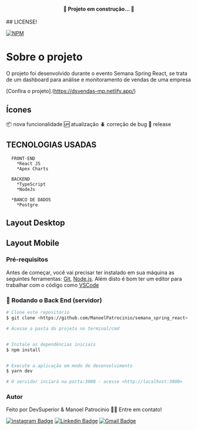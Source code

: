 <h4 align="center"> 
	🚧  Projeto em construção...  🚧
</h4>
## LICENSE!

[![NPM](https://img.shields.io/npm/l/react)](https://github.com/ManoelPatrocinio/semana_spring_react/blob/main/LICENSE)

# Sobre o projeto

O projeto foi desenvolvido durante o evento Semana Spring React, se trata de um dashboard para análise e monitoramento de vendas de uma empresa

[Confira o projeto].(https://dsvendas-mp.netlify.app/)

## Ícones
:package: nova funcionalidade
:up: atualização
:beetle: correção de bug
:checkered_flag: release

## TECNOLOGIAS USADAS

      FRONT-END
        *React JS
        *Apex Charts

      BACKEND
        *TypeScript
        *NodeJs

      *BANCO DE DADOS
        *Postgre

<!-- ## Melhorias
  Foram aplicadas melhorias como:
  *Layout
  *Estruturação -->

## Layout Desktop

<!-- ![Client Layout](https://user-images.githubusercontent.com/47128362/120898082-c9ecbe00-c5ff-11eb-8e67-24c36eb4660a.png)    ![chat2](https://user-images.githubusercontent.com/47128362/120898189-2a7bfb00-c600-11eb-98e9-4501d6589ca7.png) -->

## Layout Mobile

<!-- ![chat3](https://user-images.githubusercontent.com/47128362/120898207-41225200-c600-11eb-80be-949de7dd7d9b.png) -->

### Pré-requisitos

Antes de começar, você vai precisar ter instalado em sua máquina as seguintes ferramentas:
[Git](https://git-scm.com), [Node.js](https://nodejs.org/en/).
Além disto é bom ter um editor para trabalhar com o código como [VSCode](https://code.visualstudio.com/)

### 🎲 Rodando o Back End (servidor)

```bash
# Clone este repositório
$ git clone <https://github.com/ManoelPatrocinio/semana_spring_react>

# Acesse a pasta do projeto no terminal/cmd


# Instale as dependências iniciais
$ npm install


# Execute a aplicação em modo de desenvolvimento
$ yarn dev

# O servidor inciará na porta:3000 - acesse <http://localhost:3000>


```

### Autor

Feito por DevSuperior & Manoel Patrocinio 👋🏽 Entre em contato!

[![instagram Badge](https://img.shields.io/badge/Instagram-E4405F?style=flat-square&logo=instagram&logoColor=white=https://www.instagram.com/patrocinioiii/)](https://www.instagram.com/patrocinioiii/) [![Linkedin Badge](https://img.shields.io/badge/-Manoel-blue?style=flat-square&logo=Linkedin&logoColor=white&link=https://linkedin.com/in/manoel-patrocinio-1b342b203/)](https://linkedin.com/in/manoel-patrocinio-1b342b203)
[![Gmail Badge](https://img.shields.io/badge/-manoelpatrocinio99@gmail.com-c14438?style=flat-square&logo=Gmail&logoColor=white&link=mailto:manoelpatrocinio99@gmail.com)](mailto:manoelpatrocinio99@gmail.com)
